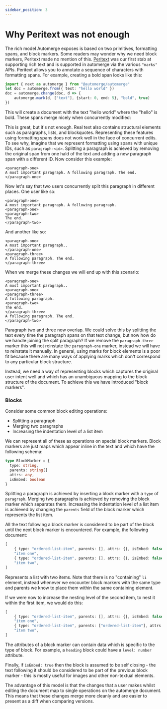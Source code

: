 ```yaml
---
sidebar_position: 3
---
```


# Why Peritext was not enough

The rich model Automerge exposes is based on two primitives, formatting spans, and block markers. Some readers may wonder why we need block markers, Peritext made no mention of this. [Peritext](https://www.inkandswitch.com/peritext/) was our first stab at supporting rich text and is supported in automerge via the various `"marks"` APIs. Peritext allows you to annotate a sequence of characters with formatting spans. For example, creating a bold span looks like this:

```typescript
import { next as automerge } from "@automerge/automerge"
let doc = automerge.from({ text: "hello world" })
doc = automerge.change(doc, d => {
    automerge.mark(d, ["text"], {start: 0, end: 5}, "bold", true)
})
```

This will create a document with the text "hello world" where the "hello" is bold. These spans merge nicely when concurrently modified:

<!--- Video demo of concurrently creating some inline formatting and merging it --->

This is great, but it's not enough. Real text also contains structural elements such as paragraphs, lists, and blockquotes. Representing these features using formatting spans does not work well in the face of concurrent edits. To see why, imagine that we represent formatting using spans with unique IDs, such as `paragraph-<id>`. Splitting a paragraph is achieved by removing the original span from one hald of the text and adding a new paragraph span with a different ID. Now consider this example: 

```
<paragraph-one>
A most important paragraph. A following paragraph. The end.
</paragraph-one>
```

Now let's say that two users concurrently split this paragraph in different places. One user like so:

```
<paragraph-one>
A most important paragraph. A following paragraph.
<paragraph-one>
<paragraph-two>
The end.
</paragraph-two>
```

And another like so:

```
<paragraph-one>
A most important paragraph..
</paragraph-one>
<paragraph-three>
A following paragraph. The end.
</paragraph-three>
```

When we merge these changes we will end up with this scenario:

```
<paragraph-one>
A most important paragraph..
<paragraph-one>
<paragraph-three>
A following paragraph.
<paragraph-two>
The end.
</paragraph-three>
A following paragraph. The end.
</paragraph-two>
```

Paragraph two and three now overlap. We could solve this by splitting the text every time the paragraph spans on that text change, but now how do we handle joining the split paragraph? If we remove the `paragraph-three` marker this will not reinstate the `paragraph-one` marker, instead we will have to reinstate it manually. In general, using marks for block elements is a poor fit because there are many ways of applying marks which don't correspond to any particular block structure.

Instead, we need a way of representing blocks which captures the original user intent well and which has an unambiguous mapping to the block structure of the document. To achieve this we have introduced "block markers".

### Blocks

Consider some common block editing operations:

* Splitting a paragraph
* Merging two paragraphs
* Increasing the indentation level of a list item

We can represent all of these as operations on special block markers. Block markers are just maps which appear inline in the text and which have the following schema:

```typescript
type BlockMarker = {
  type: string,
  parents: string[]
  attrs: any,
  isEmbed: boolean 
}
```

Splitting a paragraph is achieved by inserting a block marker with a `type` of `paragraph`. Merging two paragraphs is achieved by removing the block marker which separates them. Increasing the indentation level of a list item is achieved by changing the `parents` field of the block marker which represents the list item.

All the text following a block marker is considered to be part of the block until the next block marker is encountered. For example, the following document:

```typescript
[
    { type: "ordered-list-item", parents: [], attrs: {}, isEmbed: false} ,
    "item one",
    { type: "ordered-list-item", parents: [], attrs: {}, isEmbed: false} ,
    "item two",
]
```

Represents a list with two items. Note that there is no "containing" `li` element, instead whenever we encounter block markers with the same type and parents we know to place them within the same containing element.

If we were now to increase the nesting level of the second item, to nest it within the first item, we would do this:

```typescript
[
    { type: "ordered-list-item", parents: [], attrs: {}, isEmbed: false} ,
    "item one",
    { type: "ordered-list-item", parents: ["ordered-list-item"], attrs: {}, isEmbed: false} ,
    "item two",
]
```

The attributes of a block marker can contain data which is specific to the type of block. For example, a `heading` block could have a `level: number` attribute.

Finally, if `isEmbed: true` then the block is assumed to be self closing - the text following it should be considered to be part of the previous block marker - this is mostly useful for images and other non-textual elements.

The advantage of this model is that the changes that a user makes whilst editing the document map to single operations on the automerge document. This means that these changes merge more cleanly and are easier to present as a diff when comparing versions.
